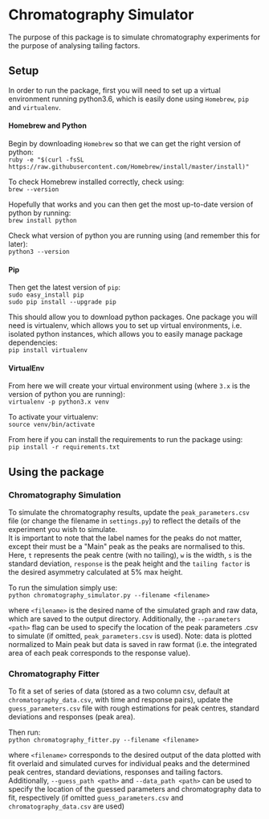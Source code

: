 # Chromatography Simulator
The purpose of this package is to simulate chromatography experiments for the purpose of analysing tailing factors.

## Setup
In order to run the package, first you will need to set up a virtual environment running python3.6, which is easily done using `Homebrew`, `pip` and `virtualenv`.
#### Homebrew and Python
Begin by downloading `Homebrew` so that we can get the right version of python:\
`ruby -e "$(curl -fsSL https://raw.githubusercontent.com/Homebrew/install/master/install)"`

To check Homebrew installed correctly, check using:\
`brew --version`

Hopefully that works and you can then get the most up-to-date version of python by running:\
`brew install python`

Check what version of python you are running using (and remember this for later):\
`python3 --version`


#### Pip
Then get the latest version of `pip`:\
`sudo easy_install pip` \
`sudo pip install --upgrade pip`

This should allow you to download python packages.
One package you will need is virtualenv, which allows you to set up virtual environments, i.e. isolated python instances, which allows you to easily manage package dependencies:\
`pip install virtualenv`

#### VirtualEnv
From here we will create your virtual environment using (where `3.x` is the version of python you are running):\
`virtualenv -p python3.x venv`

To activate your virtualenv:\
`source venv/bin/activate`

From here if you can install the requirements to run the package using:\
`pip install -r requirements.txt`


## Using the package

### Chromatography Simulation
To simulate the chromatography results, update the `peak_parameters.csv` file (or change the filename in `settings.py`)
 to reflect the details of the experiment you wish to simulate.\
It is important to note that the label names for the peaks do not matter, except their must be a "Main" peak as the peaks are normalised to this.
Here, `t` represents the peak centre (with no tailing), `w` is the width, `s` is the standard deviation, `response` is the peak height and the `tailing factor` is the desired asymmetry calculated at 5% max height.

To run the simulation simply use:\
`python chromatography_simulator.py --filename <filename>`

where `<filename>` is the desired name of the simulated graph and raw data, which are saved to the output directory.
Additionally, the `--parameters <path>` flag can be used to specify the location of the peak parameters .csv to simulate (if omitted, `peak_parameters.csv` is used).
Note: data is plotted normalized to Main peak but data is saved in raw format (i.e. the integrated area of each peak corresponds to the response value).

### Chromatography Fitter
To fit a set of series of data (stored as a two column csv, default at `chromatography_data.csv`, with time and response pairs),
update the `guess_parameters.csv` file with rough estimations for peak centres, standard deviations and responses (peak area).

Then run:\
`python chromatography_fitter.py --filename <filename>`

where `<filename>` corresponds to the desired output of the data plotted with fit overlaid and simulated curves for
individual peaks and the determined peak centres, standard deviations, responses and tailing factors.
Additionally, `--guess_path <path>` and `--data_path <path>` can be used to specify the location of the guessed parameters and chromatography data to fit, respectively (if omitted `guess_parameters.csv` and `chromatography_data.csv` are used)